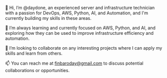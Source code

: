 👋 Hi, I’m @daydone, an experienced server and infrastructure technician with a passion for DevOps, AWS, Python, AI, and Automation, and I'm currently building my skills in these areas.

🌱 I’m always learning and currently focused on AWS, Python, and AI, and exploring how they can be used to improve infrastructure efficiency and automation.

💞️ I’m looking to collaborate on any interesting projects where I can apply my skills and learn from others.

📫 You can reach me at finbaroday@gmail.com to discuss potential collaborations or opportunities.





